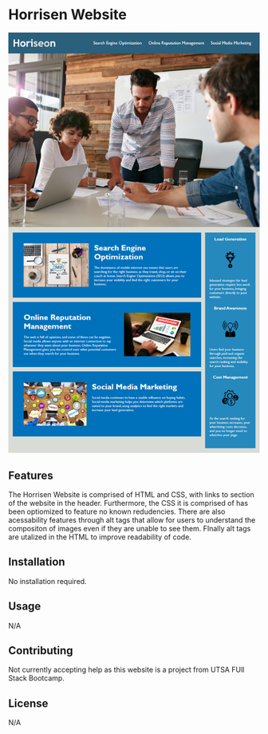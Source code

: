 # Horrisen Website
![Website](/Develop/assets/images/website-screenshot.png)
## Features

The Horrisen Website is comprised of HTML and CSS, with links to section of the website in the header. Furthermore, the CSS it is comprised of has been optiomized to feature no known redudencies. There are also acessability features through alt tags that allow for users to understand the compositon of images even if they are unable to see them. FInally alt tags are utalized in the HTML to improve readability of code.

## Installation

No installation required.

## Usage

N/A

## Contributing

Not currently accepting help as this website is a project from UTSA FUll Stack Bootcamp.

## License

N/A
